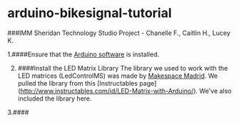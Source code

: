 # arduino-bikesignal-tutorial
###IMM Sheridan Technology Studio Project - Chanelle F., Caitlin H., Lucey K.


1.####Ensure that the [Arduino software](https://www.arduino.cc/en/Main/Software) is installed.

2. ####Install the LED Matrix Library
The library we used to work with the LED matrices (LedControlMS) was made by [Makespace Madrid](http://makespacemadrid.org/).
We pulled the library from this [Instructables page] (http://www.instructables.com/id/LED-Matrix-with-Arduino/).
We've also included the library here.

3.####


